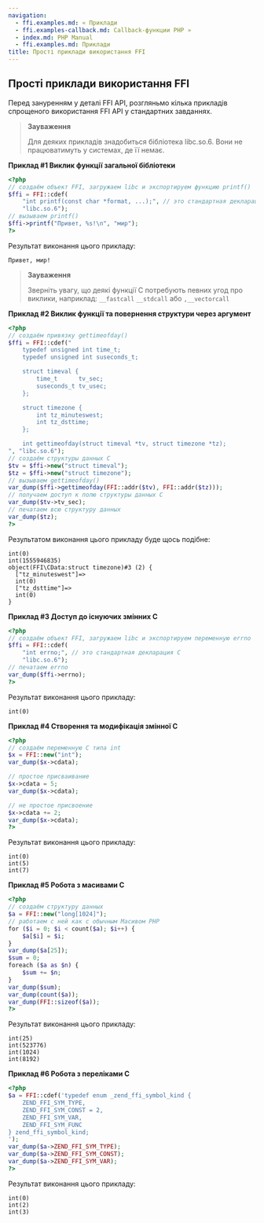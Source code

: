 ```yaml
---
navigation:
  - ffi.examples.md: « Приклади
  - ffi.examples-callback.md: Callback-функции PHP »
  - index.md: PHP Manual
  - ffi.examples.md: Приклади
title: Прості приклади використання FFI
---
```

## Прості приклади використання FFI

Перед зануренням у деталі FFI API, розгляньмо кілька прикладів спрощеного використання FFI API у стандартних завданнях.

> **Зауваження**
> 
> Для деяких прикладів знадобиться бібліотека libc.so.6. Вони не працюватимуть у системах, де її немає.

**Приклад #1 Виклик функції загальної бібліотеки**

```php
<?php
// создаём объект FFI, загружаем libc и экспортируем функцию printf()
$ffi = FFI::cdef(
    "int printf(const char *format, ...);", // это стандартная декларация C
    "libc.so.6");
// вызываем printf()
$ffi->printf("Привет, %s!\n", "мир");
?>
```

Результат виконання цього прикладу:

```
Привет, мир!
```

> **Зауваження**
> 
> Зверніть увагу, що деякі функції C потребують певних угод про виклики, наприклад: `__fastcall` `__stdcall` або `,__vectorcall`

**Приклад #2 Виклик функції та повернення структури через аргумент**

```php
<?php
// создаём привязку gettimeofday()
$ffi = FFI::cdef("
    typedef unsigned int time_t;
    typedef unsigned int suseconds_t;

    struct timeval {
        time_t      tv_sec;
        suseconds_t tv_usec;
    };

    struct timezone {
        int tz_minuteswest;
        int tz_dsttime;
    };

    int gettimeofday(struct timeval *tv, struct timezone *tz);
", "libc.so.6");
// создаём структуры данных C
$tv = $ffi->new("struct timeval");
$tz = $ffi->new("struct timezone");
// вызываем gettimeofday()
var_dump($ffi->gettimeofday(FFI::addr($tv), FFI::addr($tz)));
// получаем доступ к полю структуры данных C
var_dump($tv->tv_sec);
// печатаем всю структуру данных
var_dump($tz);
?>
```

Результатом виконання цього прикладу буде щось подібне:

```
int(0)
int(1555946835)
object(FFI\CData:struct timezone)#3 (2) {
  ["tz_minuteswest"]=>
  int(0)
  ["tz_dsttime"]=>
  int(0)
}
```

**Приклад #3 Доступ до існуючих змінних C**

```php
<?php
// создаём объект FFI, загружаем libc и экспортируем переменную errno
$ffi = FFI::cdef(
    "int errno;", // это стандартная декларация C
    "libc.so.6");
// печатаем errno
var_dump($ffi->errno);
?>
```

Результат виконання цього прикладу:

```
int(0)
```

**Приклад #4 Створення та модифікація змінної C**

```php
<?php
// создаём переменную C типа int
$x = FFI::new("int");
var_dump($x->cdata);

// простое присваивание
$x->cdata = 5;
var_dump($x->cdata);

// не простое присвоение
$x->cdata += 2;
var_dump($x->cdata);
?>
```

Результат виконання цього прикладу:

```
int(0)
int(5)
int(7)
```

**Приклад #5 Робота з масивами C**

```php
<?php
// создаём структуру данных
$a = FFI::new("long[1024]");
// работаем с ней как с обычным Масивом PHP
for ($i = 0; $i < count($a); $i++) {
    $a[$i] = $i;
}
var_dump($a[25]);
$sum = 0;
foreach ($a as $n) {
    $sum += $n;
}
var_dump($sum);
var_dump(count($a));
var_dump(FFI::sizeof($a));
?>
```

Результат виконання цього прикладу:

```
int(25)
int(523776)
int(1024)
int(8192)
```

**Приклад #6 Робота з переліками C**

```php
<?php
$a = FFI::cdef('typedef enum _zend_ffi_symbol_kind {
    ZEND_FFI_SYM_TYPE,
    ZEND_FFI_SYM_CONST = 2,
    ZEND_FFI_SYM_VAR,
    ZEND_FFI_SYM_FUNC
} zend_ffi_symbol_kind;
');
var_dump($a->ZEND_FFI_SYM_TYPE);
var_dump($a->ZEND_FFI_SYM_CONST);
var_dump($a->ZEND_FFI_SYM_VAR);
?>
```

Результат виконання цього прикладу:

```
int(0)
int(2)
int(3)
```
